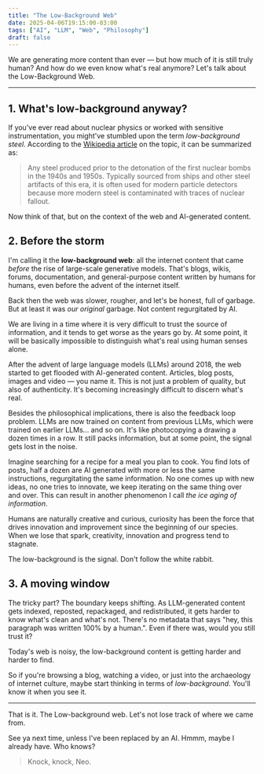 ```yaml
---
title: "The Low-Background Web"
date: 2025-04-06T19:15:00-03:00
tags: ["AI", "LLM", "Web", "Philosophy"]
draft: false
---
```


We are generating more content than ever — but how much of it is still truly human? And how do we even know what's real anymore? Let's talk about the Low-Background Web.

<!--more-->

---

## 1. What's low-background anyway?

If you've ever read about nuclear physics or worked with sensitive instrumentation, you might've stumbled upon the term *low-background steel*. According to the [Wikipedia article](https://en.wikipedia.org/wiki/Low-background_steel) on the topic, it can be summarized as:

> Any steel produced prior to the detonation of the first nuclear bombs in the 1940s and 1950s. Typically sourced from ships and other steel artifacts of this era, it is often used for modern particle detectors because more modern steel is contaminated with traces of nuclear fallout.

Now think of that, but on the context of the web and AI-generated content.

## 2. Before the storm

I'm calling it the **low-background web**: all the internet content that came *before* the rise of large-scale generative models. That's blogs, wikis, forums, documentation, and general-purpose content written by humans for humans, even before the advent of the internet itself.

Back then the web was slower, rougher, and let's be honest, full of garbage. But at least it was *our original* garbage. Not content regurgitated by AI.

We are living in a time where it is very difficult to trust the source of information, and it tends to get worse as the years go by. At some point, it will be basically impossible to distinguish what's real using human senses alone.

After the advent of large language models (LLMs) around 2018, the web started to get flooded with AI-generated content. Articles, blog posts, images and video — you name it. This is not just a problem of quality, but also of authenticity. It's becoming increasingly difficult to discern what's real.

Besides the philosophical  implications, there is also the feedback loop problem. LLMs are now trained on content from previous LLMs, which were trained on earlier LLMs... and so on. It's like photocopying a drawing a dozen times in a row. It still packs information, but at some point, the signal gets lost in the noise.

Imagine searching for a recipe for a meal you plan to cook. You find lots of posts, half a dozen are AI generated with more or less the same instructions, regurgitating the same information. No one comes up with new ideas, no one tries to innovate, we keep iterating on the same thing over and over. This can result in another phenomenon I call *the ice aging of information*.

Humans are naturally creative and curious, curiosity has been the force that drives innovation and improvement since the beginning of our species. When we lose that spark, creativity, innovation and progress tend to stagnate.

The low-background is the signal. Don't follow the white rabbit.

## 3. A moving window

The tricky part? The boundary keeps shifting. As LLM-generated content gets indexed, reposted, repackaged, and redistributed, it gets harder to know what's clean and what's not. There's no metadata that says "hey, this paragraph was written 100% by a human.". Even if there was, would you still trust it?

Today's web is noisy, the low-background content is getting harder and harder to find.

So if you're browsing a blog, watching a video, or just into the archaeology of internet culture, maybe start thinking in terms of *low-background*. You'll know it when you see it. 

---

That is it. The Low-background web. Let's not lose track of where we came from.

See ya next time, unless I've been replaced by an AI. 
Hmmm, maybe I already have. Who knows?

> Knock, knock, Neo.
